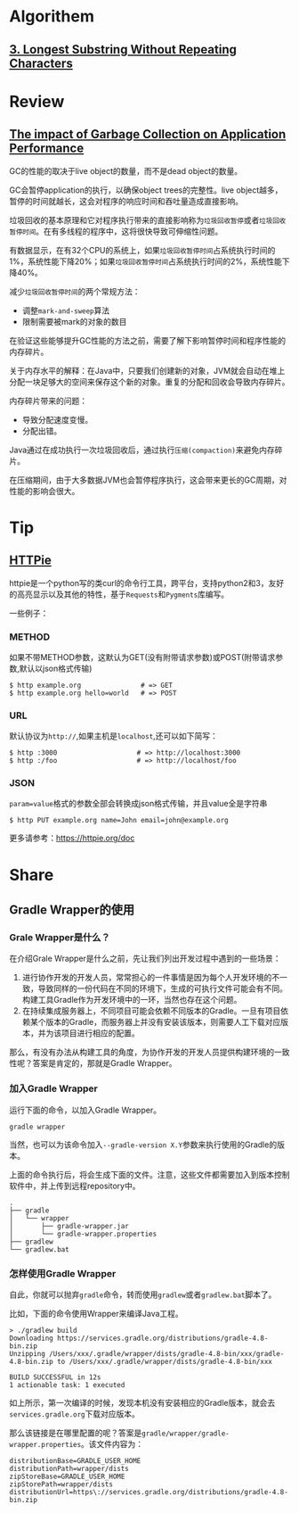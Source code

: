 # Algorithem

## [3. Longest Substring Without Repeating Characters](https://github.com/weiboscrapper1/leetcode/blob/master/src/main/java/practice/leetcode/algorithm/LongestSubstringWithoutRepeatingCharacters.java)

# Review

## [The impact of Garbage Collection on Application Performance](https://www.dynatrace.com/resources/ebooks/javabook/impact-of-garbage-collection-on-performance/)

GC的性能的取决于live object的数量，而不是dead object的数量。

GC会暂停application的执行，以确保object trees的完整性。live object越多，暂停的时间就越长，这会对程序的响应时间和吞吐量造成直接影响。

垃圾回收的基本原理和它对程序执行带来的直接影响称为`垃圾回收暂停`或者`垃圾回收暂停时间`。在有多线程的程序中，这将很快导致可伸缩性问题。

有数据显示，在有32个CPU的系统上，如果`垃圾回收暂停时间`占系统执行时间的1%，系统性能下降20%；如果`垃圾回收暂停时间`占系统执行时间的2%，系统性能下降40%。

减少`垃圾回收暂停时间`的两个常规方法：

- 调整`mark-and-sweep`算法
- 限制需要被mark的对象的数目

在验证这些能够提升GC性能的方法之前，需要了解下影响暂停时间和程序性能的内存碎片。

关于内存水平的解释：在Java中，只要我们创建新的对象，JVM就会自动在堆上分配一块足够大的空间来保存这个新的对象。重复的分配和回收会导致内存碎片。

内存碎片带来的问题：

- 导致分配速度变慢。
- 分配出错。

Java通过在成功执行一次垃圾回收后，通过执行`压缩(compaction)`来避免内存碎片。

在压缩期间，由于大多数据JVM也会暂停程序执行，这会带来更长的GC周期，对性能的影响会很大。



# Tip

## [HTTPie](https://github.com/jakubroztocil/httpie)

httpie是一个python写的类curl的命令行工具，跨平台，支持python2和3，友好的高亮显示以及其他的特性，基于`Requests`和`Pygments`库编写。

一些例子：

### METHOD

如果不带METHOD参数，这默认为GET(没有附带请求参数)或POST(附带请求参数,默认以json格式传输)

```
$ http example.org               # => GET
$ http example.org hello=world   # => POST
```

### URL

默认协议为`http://`,如果主机是`localhost`,还可以如下简写：

```
$ http :3000                    # => http://localhost:3000
$ http :/foo                    # => http://localhost/foo
```

### JSON

`param=value`格式的参数全部会转换成json格式传输，并且value全是字符串

```
$ http PUT example.org name=John email=john@example.org
```

更多请参考：https://httpie.org/doc



# Share

## Gradle Wrapper的使用

### Grale Wrapper是什么？

在介绍Grale Wrapper是什么之前，先让我们列出开发过程中遇到的一些场景：

1. 进行协作开发的开发人员，常常担心的一件事情是因为每个人开发环境的不一致，导致同样的一份代码在不同的环境下，生成的可执行文件可能会有不同。构建工具Gradle作为开发环境中的一环，当然也存在这个问题。
2. 在持续集成服务器上，不同项目可能会依赖不同版本的Gradle。一旦有项目依赖某个版本的Gradle，而服务器上并没有安装该版本，则需要人工下载对应版本，并为该项目进行相应的配置。

那么，有没有办法从构建工具的角度，为协作开发的开发人员提供构建环境的一致性呢？答案是肯定的，那就是Gradle Wrapper。

### 加入Gradle Wrapper
运行下面的命令，以加入Gradle Wrapper。

```gradle wrapper```

当然，也可以为该命令加入`--gradle-version X.Y`参数来执行使用的Gradle的版本。

上面的命令执行后，将会生成下面的文件。注意，这些文件都需要加入到版本控制软件中，并上传到远程repository中。

```
.
├── gradle
│   └── wrapper
│       ├── gradle-wrapper.jar
│       └── gradle-wrapper.properties
├── gradlew
└── gradlew.bat
```

### 怎样使用Gradle Wrapper
自此，你就可以抛弃`gradle`命令，转而使用`gradlew`或者`gradlew.bat`脚本了。

比如，下面的命令使用Wrapper来编译Java工程。

```
> ./gradlew build
Downloading https://services.gradle.org/distributions/gradle-4.8-bin.zip
Unzipping /Users/xxx/.gradle/wrapper/dists/gradle-4.8-bin/xxx/gradle-4.8-bin.zip to /Users/xxx/.gradle/wrapper/dists/gradle-4.8-bin/xxx

BUILD SUCCESSFUL in 12s
1 actionable task: 1 executed
```

如上所示，第一次编译的时候，发现本机没有安装相应的Gradle版本，就会去`services.gradle.org`下载对应版本。

那么该链接是在哪里配置的呢？答案是`gradle/wrapper/gradle-wrapper.properties`。该文件内容为：

```properties
distributionBase=GRADLE_USER_HOME
distributionPath=wrapper/dists
zipStoreBase=GRADLE_USER_HOME
zipStorePath=wrapper/dists
distributionUrl=https\://services.gradle.org/distributions/gradle-4.8-bin.zip
```



